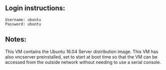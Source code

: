 ## Login instructions:

```
Username: ubuntu
Password: ubuntu
```

## Notes:

This VM contains the Ubuntu 16.04 Server distribution image.
This VM has also vncserver preinstalled, set to start at boot time
so that the VM can be accessed from the outside network without
needing to use a serial console.
